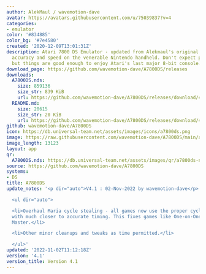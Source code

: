 ```yaml
---
author: AlekMaul / wavemotion-dave
avatar: https://avatars.githubusercontent.com/u/75039837?v=4
categories:
- emulator
color: '#834885'
color_bg: '#7e4580'
created: '2020-12-09T13:01:31Z'
description: Atari 7800 DS Emulator - updated from Alekmaul's original. Striving for
  accuracy and speed on the venerable Nintendo handheld. Don't expect perfect emulation
  but things are good enough to enjoy Atari's last major 8-bit console.
download_page: https://github.com/wavemotion-dave/A7800DS/releases
downloads:
  A7800DS.nds:
    size: 859136
    size_str: 839 KiB
    url: https://github.com/wavemotion-dave/A7800DS/releases/download/4.1/A7800DS.nds
  README.md:
    size: 20615
    size_str: 20 KiB
    url: https://github.com/wavemotion-dave/A7800DS/releases/download/4.1/README.md
github: wavemotion-dave/A7800DS
icon: https://db.universal-team.net/assets/images/icons/a7800ds.png
image: https://raw.githubusercontent.com/wavemotion-dave/A7800DS/main/arm9/gfx/bgTop.png
image_length: 13123
layout: app
qr:
  A7800DS.nds: https://db.universal-team.net/assets/images/qr/a7800ds-nds.png
source: https://github.com/wavemotion-dave/A7800DS
systems:
- DS
title: A7800DS
update_notes: '<p dir="auto">V4.1 : 02-Nov-2022 by wavemotion-dave</p>

  <ul dir="auto">

  <li>Overhaul Maria cycle stealing - all games now use the proper cycle stealing
  with much closer to accurate timing. This fixes games like One-on-One and Kung Fu
  Master.</li>

  <li>Other minor cleanups and tweaks as time permitted.</li>

  </ul>'
updated: '2022-11-02T11:12:18Z'
version: '4.1'
version_title: Version 4.1
---
```

